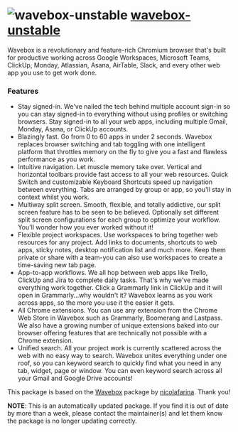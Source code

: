 # ![wavebox-unstable](https://cdn.jsdelivr.net/gh/pauby/ChocoPackages@27d6f96/icons/wavebox-unstable.png "Wavebox Logo") [wavebox-unstable](https://chocolatey.org/packages/wavebox-unstable)

Wavebox is a revolutionary and feature-rich Chromium browser that's built for productive working across Google Workspaces, Microsoft Teams, ClickUp, Monday, Atlassian, Asana, AirTable, Slack, and every other web app you use to get work done.

### Features

* Stay signed-in.
  We've nailed the tech behind multiple account sign-in so you can stay signed-in to everything without using profiles or switching browsers. Stay signed-in to all your web apps, including multiple Gmail, Monday, Asana, or ClickUp accounts.
* Blazingly fast.
  Go from 0 to 60 apps in under 2 seconds. Wavebox replaces browser switching and tab toggling with one intelligent platform that throttles memory on the fly to give you a fast and flawless performance as you work.
* Intuitive navigation.
  Let muscle memory take over. Vertical and horizontal toolbars provide fast access to all your web resources. Quick Switch and customizable Keyboard Shortcuts speed up navigation between everything. Tabs are arranged by group or app, so you'll stay in context whilst you work.
* Multiway split screen.
  Smooth, flexible, and totally addictive, our split screen feature has to be seen to be believed. Optionally set different split screen configurations for each group to optimize your workflow. You'll wonder how you ever worked without it!
* Flexible project workspaces.
  Use workspaces to bring together web resources for any project. Add links to documents, shortcuts to web apps, sticky notes, desktop notification list and much more. Keep them private or share with a team-you can also use workspaces to create a time-saving new tab page.
* App-to-app workflows.
  We all hop between web apps like Trello, ClickUp and Jira to complete daily tasks. That's why we've made everything work together. Click a Grammarly link in ClickUp and it will open in Grammarly...why wouldn't it? Wavebox learns as you work across apps, so the more you use it the easier it gets.
* All Chrome extensions.
  You can use any extension from the Chrome Web Store in Wavebox such as Grammarly, Boomerang and Lastpass. We also have a growing number of unique extensions baked into our browser offering features that are technically not possible with a Chrome extension.
* Unified search.
  All your project work is currently scattered across the web with no easy way to search. Wavebox unites everything under one roof, so you can keyword search to quickly find what you need in any tab, widget, page or window. You can even keyword search across all your Gmail and Google Drive accounts!

This package is based on the [Wavebox](https://community.chocolatey.org/packages/wavebox) package by [nicolafarina](https://community.chocolatey.org/profiles/nicolafarina). Thank you!

**NOTE**: This is an automatically updated package. If you find it is out of date by more than a week, please contact the maintainer(s) and let them know the package is no longer updating correctly.